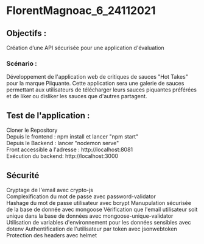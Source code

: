 # FlorentMagnoac_6_24112021 #

## Objectifs : ##
Création d’une API sécurisée pour une application d'évaluation

### Scénario : ###
Développement de l'application web de critiques de sauces "Hot Takes" pour la marque Piiquante. Cette application sera une galerie de sauces permettant aux utilisateurs de télécharger leurs sauces piquantes préférées et de liker ou disliker les sauces que d'autres partagent.

## Test de l'application : ##
Cloner le Repository  
Depuis le frontend : npm install et lancer "npm start"  
Depuis le Backend : lancer "nodemon serve"  
Front accessible a l'adresse : http://localhost:8081  
Exécution du backend: http://localhost:3000 

## Sécurité ##
Cryptage de l'email avec crypto-js  
Complexification du mot de passe avec password-validator  
Hashage du mot de passe utilisateur avec bcrypt
Manupulation sécurisée de la base de donnée avec mongoose
Vérification que l'email utilisateur soit unique dans la base de données avec mongoose-unique-validator
Utilisation de variables d'environnement pour les données sensibles avec dotenv
Authentification de l'utilisateur par token avec jsonwebtoken
Protection des headers avec helmet

